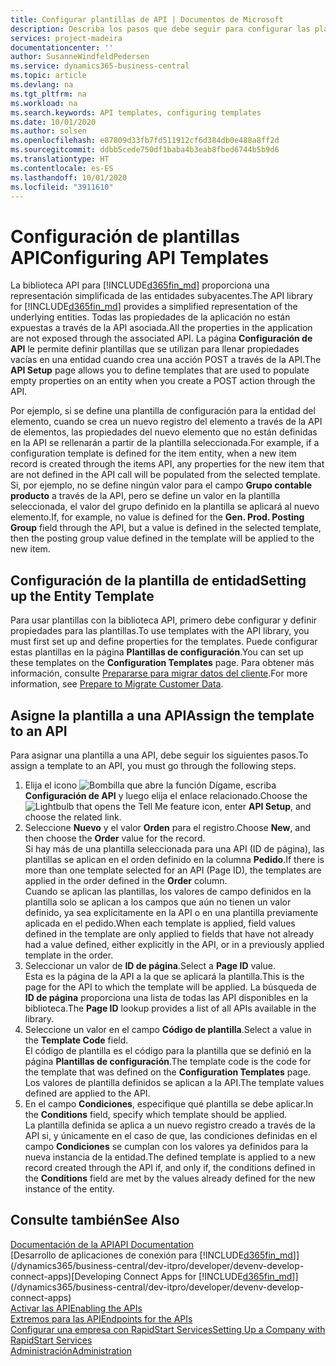 ```yaml
---
title: Configurar plantillas de API | Documentos de Microsoft
description: Describa los pasos que debe seguir para configurar las plantillas API para Dynamics 365 Business Central.
services: project-madeira
documentationcenter: ''
author: SusanneWindfeldPedersen
ms.service: dynamics365-business-central
ms.topic: article
ms.devlang: na
ms.tgt_pltfrm: na
ms.workload: na
ms.search.keywords: API templates, configuring templates
ms.date: 10/01/2020
ms.author: solsen
ms.openlocfilehash: e87809d33fb7fd511912cf6d384db0e488a8ff2d
ms.sourcegitcommit: ddbb5cede750df1baba4b3eab8fbed6744b5b9d6
ms.translationtype: HT
ms.contentlocale: es-ES
ms.lasthandoff: 10/01/2020
ms.locfileid: "3911610"
---
```

# <a name="configuring-api-templates"></a><span data-ttu-id="99825-103">Configuración de plantillas API</span><span class="sxs-lookup"><span data-stu-id="99825-103">Configuring API Templates</span></span>
<span data-ttu-id="99825-104">La biblioteca API para [!INCLUDE[d365fin_md](includes/d365fin_md.md)] proporciona una representación simplificada de las entidades subyacentes.</span><span class="sxs-lookup"><span data-stu-id="99825-104">The API library for [!INCLUDE[d365fin_md](includes/d365fin_md.md)] provides a simplified representation of the underlying entities.</span></span> <span data-ttu-id="99825-105">Todas las propiedades de la aplicación no están expuestas a través de la API asociada.</span><span class="sxs-lookup"><span data-stu-id="99825-105">All the properties in the application are not exposed through the associated API.</span></span> <span data-ttu-id="99825-106">La página **Configuración de API** le permite definir plantillas que se utilizan para llenar propiedades vacías en una entidad cuando crea una acción POST a través de la API.</span><span class="sxs-lookup"><span data-stu-id="99825-106">The **API Setup** page allows you to define templates that are used to populate empty properties on an entity when you create a POST action through the API.</span></span> 

<span data-ttu-id="99825-107">Por ejemplo, si se define una plantilla de configuración para la entidad del elemento, cuando se crea un nuevo registro del elemento a través de la API de elementos, las propiedades del nuevo elemento que no están definidas en la API se rellenarán a partir de la plantilla seleccionada.</span><span class="sxs-lookup"><span data-stu-id="99825-107">For example, if a configuration template is defined for the item entity, when a new item record is created through the items API, any properties for the new item that are not defined in the API call will be populated from the selected template.</span></span> <span data-ttu-id="99825-108">Si, por ejemplo, no se define ningún valor para el campo **Grupo contable producto** a través de la API, pero se define un valor en la plantilla seleccionada, el valor del grupo definido en la plantilla se aplicará al nuevo elemento.</span><span class="sxs-lookup"><span data-stu-id="99825-108">If, for example, no value is defined for the **Gen. Prod. Posting Group** field through the API, but a value is defined in the selected template, then the posting group value defined in the template will be applied to the new item.</span></span> 

## <a name="setting-up-the-entity-template"></a><span data-ttu-id="99825-109">Configuración de la plantilla de entidad</span><span class="sxs-lookup"><span data-stu-id="99825-109">Setting up the Entity Template</span></span>
<span data-ttu-id="99825-110">Para usar plantillas con la biblioteca API, primero debe configurar y definir propiedades para las plantillas.</span><span class="sxs-lookup"><span data-stu-id="99825-110">To use templates with the API library, you must first set up and define properties for the templates.</span></span> <span data-ttu-id="99825-111">Puede configurar estas plantillas en la página **Plantillas de configuración**.</span><span class="sxs-lookup"><span data-stu-id="99825-111">You can set up these templates on the **Configuration Templates** page.</span></span> <span data-ttu-id="99825-112">Para obtener más información, consulte [Prepararse para migrar datos del cliente](admin-use-templates-to-prepare-customer-data-for-migration.md).</span><span class="sxs-lookup"><span data-stu-id="99825-112">For more information, see [Prepare to Migrate Customer Data](admin-use-templates-to-prepare-customer-data-for-migration.md).</span></span> 

## <a name="assign-the-template-to-an-api"></a><span data-ttu-id="99825-113">Asigne la plantilla a una API</span><span class="sxs-lookup"><span data-stu-id="99825-113">Assign the template to an API</span></span>

<span data-ttu-id="99825-114">Para asignar una plantilla a una API, debe seguir los siguientes pasos.</span><span class="sxs-lookup"><span data-stu-id="99825-114">To assign a template to an API, you must go through the following steps.</span></span>

1. <span data-ttu-id="99825-115">Elija el icono ![Bombilla que abre la función Dígame](media/ui-search/search_small.png "Dígame qué desea hacer"), escriba **Configuración de API** y luego elija el enlace relacionado.</span><span class="sxs-lookup"><span data-stu-id="99825-115">Choose the ![Lightbulb that opens the Tell Me feature](media/ui-search/search_small.png "Tell me what you want to do") icon, enter **API Setup**, and choose the related link.</span></span>
2. <span data-ttu-id="99825-116">Seleccione **Nuevo** y el valor **Orden** para el registro.</span><span class="sxs-lookup"><span data-stu-id="99825-116">Choose **New**, and then choose the **Order** value for the record.</span></span>  
<span data-ttu-id="99825-117">Si hay más de una plantilla seleccionada para una API (ID de página), las plantillas se aplican en el orden definido en la columna **Pedido**.</span><span class="sxs-lookup"><span data-stu-id="99825-117">If there is more than one template selected for an API (Page ID), the templates are applied in the order defined in the **Order** column.</span></span>   
<span data-ttu-id="99825-118">Cuando se aplican las plantillas, los valores de campo definidos en la plantilla solo se aplican a los campos que aún no tienen un valor definido, ya sea explícitamente en la API o en una plantilla previamente aplicada en el pedido.</span><span class="sxs-lookup"><span data-stu-id="99825-118">When each template is applied, field values defined in the template are only applied to fields that have not already had a value defined, either explicitly in the API, or in a previously applied template in the order.</span></span> 
3. <span data-ttu-id="99825-119">Seleccionar un valor de **ID de página**.</span><span class="sxs-lookup"><span data-stu-id="99825-119">Select a **Page ID** value.</span></span>  
<span data-ttu-id="99825-120">Esta es la página de la API a la que se aplicará la plantilla.</span><span class="sxs-lookup"><span data-stu-id="99825-120">This is the page for the API to which the template will be applied.</span></span> <span data-ttu-id="99825-121">La búsqueda de **ID de página** proporciona una lista de todas las API disponibles en la biblioteca.</span><span class="sxs-lookup"><span data-stu-id="99825-121">The **Page ID** lookup provides a list of all APIs available in the library.</span></span>
4. <span data-ttu-id="99825-122">Seleccione un valor en el campo **Código de plantilla**.</span><span class="sxs-lookup"><span data-stu-id="99825-122">Select a value in the **Template Code** field.</span></span>  
<span data-ttu-id="99825-123">El código de plantilla es el código para la plantilla que se definió en la página **Plantillas de configuración**.</span><span class="sxs-lookup"><span data-stu-id="99825-123">The template code is the code for the template that was defined on the **Configuration Templates** page.</span></span> <span data-ttu-id="99825-124">Los valores de plantilla definidos se aplican a la API.</span><span class="sxs-lookup"><span data-stu-id="99825-124">The template values defined are applied to the API.</span></span> 
5. <span data-ttu-id="99825-125">En el campo **Condiciones**, especifique qué plantilla se debe aplicar.</span><span class="sxs-lookup"><span data-stu-id="99825-125">In the **Conditions** field, specify which template should be applied.</span></span>  
<span data-ttu-id="99825-126">La plantilla definida se aplica a un nuevo registro creado a través de la API si, y únicamente en el caso de que, las condiciones definidas en el campo **Condiciones** se cumplan con los valores ya definidos para la nueva instancia de la entidad.</span><span class="sxs-lookup"><span data-stu-id="99825-126">The defined template is applied to a new record created through the API if, and only if, the conditions defined in the **Conditions** field are met by the values already defined for the new instance of the entity.</span></span>

## <a name="see-also"></a><span data-ttu-id="99825-127">Consulte también</span><span class="sxs-lookup"><span data-stu-id="99825-127">See Also</span></span>
[<span data-ttu-id="99825-128">Documentación de la API</span><span class="sxs-lookup"><span data-stu-id="99825-128">API Documentation</span></span>](/dynamics-nav/fin-graph)  
<span data-ttu-id="99825-129">[Desarrollo de aplicaciones de conexión para [!INCLUDE[d365fin_md](includes/d365fin_md.md)]](/dynamics365/business-central/dev-itpro/developer/devenv-develop-connect-apps)</span><span class="sxs-lookup"><span data-stu-id="99825-129">[Developing Connect Apps for [!INCLUDE[d365fin_md](includes/d365fin_md.md)]](/dynamics365/business-central/dev-itpro/developer/devenv-develop-connect-apps)</span></span>  
[<span data-ttu-id="99825-130">Activar las API</span><span class="sxs-lookup"><span data-stu-id="99825-130">Enabling the APIs</span></span>](/dynamics-nav/enabling-apis-for-dynamics-nav)  
[<span data-ttu-id="99825-131">Extremos para las API</span><span class="sxs-lookup"><span data-stu-id="99825-131">Endpoints for the APIs</span></span>](/dynamics-nav/endpoints-apis-for-dynamics)  
[<span data-ttu-id="99825-132">Configurar una empresa con RapidStart Services</span><span class="sxs-lookup"><span data-stu-id="99825-132">Setting Up a Company with RapidStart Services</span></span>](admin-set-up-a-company-with-rapidstart.md)  
[<span data-ttu-id="99825-133">Administración</span><span class="sxs-lookup"><span data-stu-id="99825-133">Administration</span></span>](admin-setup-and-administration.md)